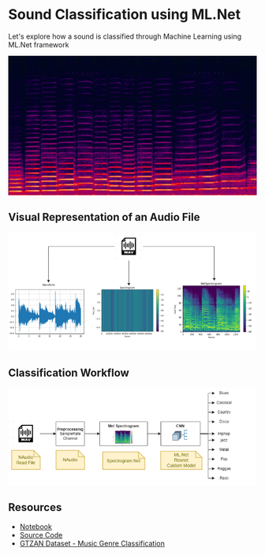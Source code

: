 # Sound Classification using ML.Net

Let's explore how a sound is classified through Machine Learning using ML.Net framework

<img src="assets\spectrogram-violin.png" alt="Spectrogram" style="zoom:80%;" />



## Visual Representation of an Audio File



<img src="assets\different-audio-representation.png" alt="Spectrogram" style="zoom:80%;" />



## Classification Workflow

<img src="assets\audio-classification-flow.png" alt="Spectrogram" style="zoom:120%;" />



## Resources

- [Notebook](SoundClassification.ipynb)
- [Source Code](src)
- [GTZAN Dataset - Music Genre Classification](https://www.kaggle.com/datasets/andradaolteanu/gtzan-dataset-music-genre-classification?resource=download)


